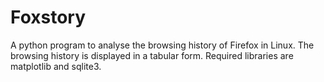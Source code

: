 # Foxstory
A python program to analyse the browsing history of Firefox in Linux.
The browsing history is displayed in a tabular form.
Required libraries are matplotlib and sqlite3.
